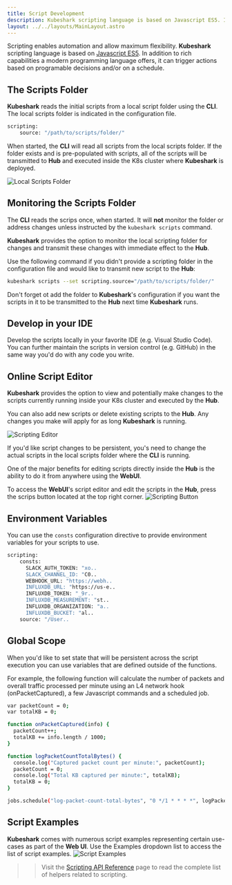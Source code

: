 ```yaml
---
title: Script Development 
description: Kubeshark scripting language is based on Javascript ES5. In addition to rich capabilities a modern programming language offers, it can trigger actions based on programable decisions and/or on a schedule. 
layout: ../../layouts/MainLayout.astro
---
```


Scripting enables automation and allow maximum flexibility. **Kubeshark** scripting language is based on [Javascript ES5](https://262.ecma-international.org/5.1/). In addition to rich capabilities a modern programming language offers, it can trigger actions based on programable decisions and/or on a schedule. 

## The Scripts Folder
**Kubeshark** reads the initial scripts from a local script folder using the **CLI**. The local scripts folder is indicated in the configuration file.
```bash
scripting:
    source: "/path/to/scripts/folder/"
```
When started, the **CLI** will read all scripts from the local scripts folder. If the folder exists and is pre-populated with scripts, all of the scripts will be transmitted to **Hub** and executed inside the K8s cluster where **Kubeshark** is deployed.

![Local Scripts Folder](/local-scripts-folder.png)

## Monitoring the Scripts Folder 

The **CLI** reads the scrips once, when started. It will **not** monitor the folder or address changes unless instructed by the `kubeshark scripts` command.


**Kubeshark** provides the option to monitor the local scripting folder for changes and transmit these changes with immediate effect to the **Hub**. 

Use the following command if you didn't provide a scripting folder in the configuration file and would like to transmit new script to the **Hub**:
```bash
kubeshark scripts --set scripting.source="/path/to/scripts/folder/"
```
Don't forget ot add the folder to **Kubeshark**'s configuration if you want the scripts in it to be transmitted to the **Hub** next time **Kubeshark** runs.

## Develop in your IDE
Develop the scripts locally in your favorite IDE (e.g. Visual Studio Code). You can further maintain the scripts in version control (e.g. GitHub) in the same way you'd do with any code you write. 

## Online Script Editor

**Kubeshark** provides the option to view and potentially make changes to the scripts currently running inside your K8s cluster and executed by the **Hub**. 

You can also add new scripts or delete existing scripts to the **Hub**. Any changes you make will apply for as long **Kubeshark** is running. 

![Scripting Editor](/script-editor.png)

If you'd like script changes to be persistent, you's need to change the actual scripts in the local scripts folder where the **CLI** is running.

One of the major benefits for editing scripts directly inside the **Hub** is the ability to do it from anywhere using the **WebUI**.

To access the **WebUI**'s script editor and edit the scripts in the **Hub**, press the scrips button located at the top right corner.
![Scripting Button](/scripting-button.png)

## Environment Variables
You can use the `consts` configuration directive to provide environment variables for your scripts to use.
```bash
scripting:
    consts:
      SLACK_AUTH_TOKEN: "xo..
      SLACK_CHANNEL_ID: "C0..
      WEBHOOK_URL: "https://webh..
      INFLUXDB_URL: "https://us-e..
      INFLUXDB_TOKEN: "_9r..
      INFLUXDB_MEASUREMENT: "st..
      INFLUXDB_ORGANIZATION: "a..
      INFLUXDB_BUCKET: "al..
    source: "/User..
```
## Global Scope
When you'd like to set state that will be persistent across the script execution you can use variables that are defined outside of the functions.

For example, the following function will calculate the number of packets and overall traffic processed per minute using an L4 network hook (onPacketCaptured), a few Javascript commands and a scheduled job.

```bash
var packetCount = 0;
var totalKB = 0;

function onPacketCaptured(info) {
  packetCount++;
  totalKB += info.length / 1000;
}

function logPacketCountTotalBytes() {
  console.log("Captured packet count per minute:", packetCount);
  packetCount = 0;
  console.log("Total KB captured per minute:", totalKB);
  totalKB = 0;
}

jobs.schedule("log-packet-count-total-bytes", "0 */1 * * * *", logPacketCountTotalBytes);

```

## Script Examples
**Kubeshark** comes with numerous script examples representing certain use-cases as part of the **Web UI**. Use the Examples dropdown list to access the list of script examples.
![Script Examples](/script-examples.png)

> > Visit the [Scripting API Reference](/en/scripting_api_reference) page to read the complete list of helpers related to scripting.